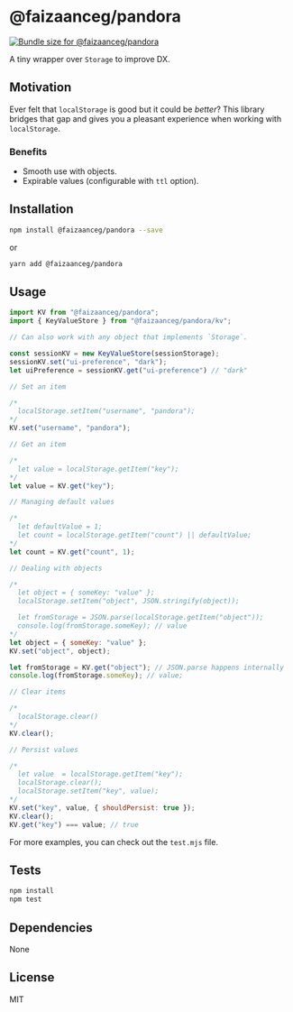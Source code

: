 # @faizaanceg/pandora
<a href="https://pkg-size.dev/@faizaanceg/pandora"><img src="https://pkg-size.dev/badge/bundle/1075" title="Bundle size for @faizaanceg/pandora"></a>

A tiny wrapper over `Storage` to improve DX.

## Motivation

Ever felt that `localStorage` is good but it could be _better_? This library bridges that gap and gives you a pleasant experience when working with `localStorage`.

### Benefits

- Smooth use with objects.
- Expirable values (configurable with `ttl` option).

## Installation

```sh
npm install @faizaanceg/pandora --save
```

or

```sh
yarn add @faizaanceg/pandora
```

## Usage

```js
import KV from "@faizaanceg/pandora";
import { KeyValueStore } from "@faizaanceg/pandora/kv";

// Can also work with any object that implements `Storage`.

const sessionKV = new KeyValueStore(sessionStorage);
sessionKV.set("ui-preference", "dark");
let uiPreference = sessionKV.get("ui-preference") // "dark"

// Set an item

/*
  localStorage.setItem("username", "pandora");
*/
KV.set("username", "pandora");

// Get an item

/*
  let value = localStorage.getItem("key");
*/
let value = KV.get("key");

// Managing default values

/*
  let defaultValue = 1;
  let count = localStorage.getItem("count") || defaultValue;
*/
let count = KV.get("count", 1);

// Dealing with objects

/*
  let object = { someKey: "value" };
  localStorage.setItem("object", JSON.stringify(object));

  let fromStorage = JSON.parse(localStorage.getItem("object"));
  console.log(fromStorage.someKey); // value
*/
let object = { someKey: "value" };
KV.set("object", object);

let fromStorage = KV.get("object"); // JSON.parse happens internally
console.log(fromStorage.someKey); // value;

// Clear items

/*
  localStorage.clear()
*/
KV.clear();

// Persist values

/*
  let value  = localStorage.getItem("key");
  localStorage.clear();
  localStorage.setItem("key", value);
*/
KV.set("key", value, { shouldPersist: true });
KV.clear();
KV.get("key") === value; // true

```

For more examples, you can check out the `test.mjs` file.

## Tests

```sh
npm install
npm test
```

## Dependencies

None

## License

MIT
